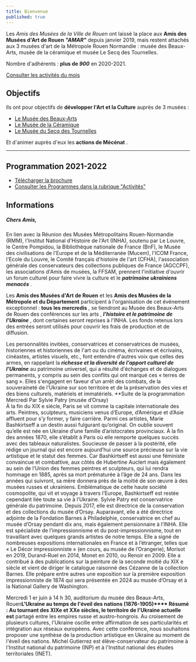 ```yaml
---
title: Bienvenue
published: true
---
```

Les _Amis des Musées de la Ville de Rouen_ ont laissé la place aux **Amis des Musées d'Art de Rouen**        **_"AMAR"_** depuis janvier 2019, mais restent attachés aux 3 musées d'art de la Métropole Rouen Normandie : musée des Beaux-Arts, musée de la céramique et musée Le Secq des Tournelles.

Nombre d'adhérents : **plus de _900_** en 2020-2021.

[Consulter les activités du mois](/pages/activites-du-mois.html)

## Objectifs

Ils ont pour objectifs de **développer l'Art et la Culture** auprès de 3 musées :

* [Le Musée des Beaux-Arts](http://mbarouen.fr/fr)
* [Le Musée de la Céramique](http://museedelaceramique.fr/fr)
* [Le Musée du Secq des Tournelles](http://museelesecqdestournelles.fr/fr)

Et d'animer auprès d'eux les **actions de Mécénat** .

***

## Programmation 2021-2022

* [Télécharger la brochure](/fichiers/brochure-amar-2021-2022.pdf)
* [Consulter les Programmes dans la rubrique "Activités"](/pages/activites.html)

## **Informations**

##### Chers Amis,

En lien avec la Réunion des Musées Métropolitains Rouen-Normandie (RMM), l'Institut National d'Histoire de l'Art (INHA), soutenu par Le Louvre, le Centre Pompidou, la Bibliothèque nationale de France (BnF), le Musée des civilisations de l'Europe et de la Méditerranée (Mucem), l'ICOM France, l'Ecole du Louvre, le Comité français d'histoire de l'art (CFHA), l'association générale des conservateurs des collections publiques de France (AGCCPF), les associations d'Amis de musées, la FFSAM, prennent l'initiative d'ouvrir un forum culturel pour faire vivre la culture et le **_patrimoine ukrainiens menacés_** .

Les **Amis des Musées d'Art de Rouen** et les **Amis des Musées de la Métropole et du Département** participent à l'organisation de cet événement exceptionnel : **tous les mercredis** , se tiendront au Musée des Beaux-Arts de Rouen des conférences sur les arts , **_l'histoire et le patrimoine de l'Ukraine_** , dont certaines seront reprises à l'INHA. Les fonds retenus lors des entrées seront utilisés pour couvrir les frais de production et de diffusion.

Les personnalités invitées, conservatrices et conservatrices de musées, historiennes et historiennes de l'art ou du cinéma, écrivaines et écrivains, cinéastes, artistes visuels, etc., font entendre d'autres voix que celles des armes, en rappelant la **_richesse et la diversité de l'apport culturel de l'Ukraine_** au patrimoine universel, qui a résulté d'échanges et de dialogues permanents, y compris au sein des conflits qui ont marqué ces « terres de sang ». Elles s'engagent en faveur d'un arrêt des combats, de la souveraineté de l'Ukraine sur son territoire et de la préservation des vies et des biens culturels, matériels et immatériels.
**Suite de la programmation  
 Mercredi
Par Sylvie Patry (musée d’Orsay)  
À la fin du XIX e siècle, Paris se vit comme la capitale internationale des arts.
Peintres, sculpteurs, musiciens venus d’Europe, d’Amérique et d’Asie affluent pour
s’y former, y faire carrière. Parmi ces artistes, Marie Bashkirtseff a un destin aussi
fulgurant qu’original. On oublie souvent qu’elle est née en Ukraine d’une famille
d’aristocrates provinciaux. À la fin des années 1870, elle s’établit à Paris où elle
remporte quelques succès avec des tableaux naturalistes. Soucieuse de passer à la
postérité, elle rédige un journal qui est encore aujourd’hui une source précieuse sur
la vie artistique et le statut des femmes. Car Bashkirtseff est aussi une féministe
convaincue et combattive, aux côtés de Hubertine Auclert mais également au sein de
l’Union des femmes peintres et sculpteurs, qui lui rendra hommage en 1885, après
sa mort prématurée à l’âge de 24 ans. Dans les années qui suivront, sa mère
donnera près de la moitié de son œuvre à des musées russes et ukrainiens.
Emblématique de cette haute société cosmopolite, qui vit et voyage à travers
l’Europe, Bashkirtseff est restée cependant liée toute sa vie à l’Ukraine.
Sylvie Patry est conservatrice générale du patrimoine. Depuis 2017, elle est
directrice de la conservation et des collections du musée d’Orsay. Auparavant, elle a
été directrice adjointe de la Fondation Barnes à Philadelphie, conservatrice en chef
au musée d’Orsay pendant dix ans, mais également pensionnaire à l’INHA. Elle est
spécialiste de l’impressionnisme et du post-impressionnisme, tout en travaillant avec
quelques grands artistes de notre temps. Elle a signé de nombreuses expositions
internationales en France et à l’étranger, telles que « Le Décor impressionniste » (en
cours, au musée de l’Orangerie), Morisot en 2019, Durand-Ruel en 2014, Monet en
2010, ou Renoir en 2009. Elle a contribué à des publications sur la peinture de la
seconde moitié du XIX e siècle et vient de diriger le catalogue raisonné des Cézanne
de la collection Barnes. Elle prépare entre autres une exposition sur la première
exposition impressionniste de 1874 qui sera présentée en 2024 au musée d’Orsay et
à la National Gallery de Washington.

Mercredi 1 er juin à 14 h 30, auditorium du musée des Beaux-Arts, Rouen**L&#39;Ukraine au temps de l&#39;éveil des nations (1876-1905)****
Résumé : Au tournant des XIXe et XXe siècles, le territoire de l&#39;Ukraine actuelle est**
partagé entre les empires russe et austro-hongrois. Au croisement de plusieurs
cultures, l&#39;Ukraine oscille entre affirmation de ses particularités et intégration aux
réseaux européens. Avec cette conférence, nous souhaitons proposer une synthèse
de la production artistique en Ukraine au moment de l&#39;éveil des nations.
Michel Gutierrez est élève-conservateur du patrimoine à l&#39;Institut national du
patrimoine (INP) et à l&#39;Institut national des études territoriales (INET).